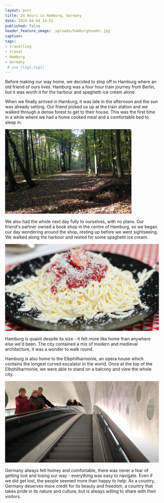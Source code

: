 ```yaml
---
layout: post
title: 24 Hours in Hamburg, Germany
date: 2020-04-04 14:53
published: false
header_feature_image: _uploads/hamburgheader.jpg
caption:
tags:   
- travelling
- travel
- Hamburg
- Germany
 # use [tag1,tag2]
---
```


Before making our way home, we decided to stop off in Hamburg where an old friend of ours lives. Hamburg was a four hour train journey from Berlin, but it was worth it for the harbour and spaghetti ice cream alone.

When we finally arrived in Hamburg, it was late in the afternoon and the sun was already setting. Our friend picked us up at the train station and we walked through a dense forest to get to their house. This was the first time in a while where we had a home cooked meal and a comfortable bed to sleep in.

[![The Small Forest in Hamburg](/_uploads/hforest.jpg)](/_uploads/hforest.jpg)

We also had the whole next day fully to ourselves, with no plans. Our friend's partner owned a book shop in the centre of Hamburg, so we began our day wondering around the shop, resting up before we went sightseeing. We walked along the harbour and rested for some spaghetti ice cream.

[![Spaghetti Ice Cream](/_uploads/icecream.jpg)](/_uploads/icecream.jpg)

Hamburg is quaint despite its size - it felt more like home than anywhere else we'd been. The city contained a mix of modern and medieval architecture, it was a wonder to walk round.

Hamburg is also home to the Elbphilharmonie, an opera house which contains the longest curved escalator in the world. Once at the top of the Elbphilharmonie, we were able to stand on a balcony and view the whole city.

[![Elbphilharmonie](/_uploads/escalator.png)](/_uploads/escalator.png)

Germany always felt homey and comfortable, there was never a fear of getting lost and losing our way - everything was easy to navigate. Even if we did get lost, the people seemed more than happy to help. As a country, Germany deserves more credit for its beauty and freedom, a country that takes pride in its nature and culture, but is always willing to share with their visitors.
